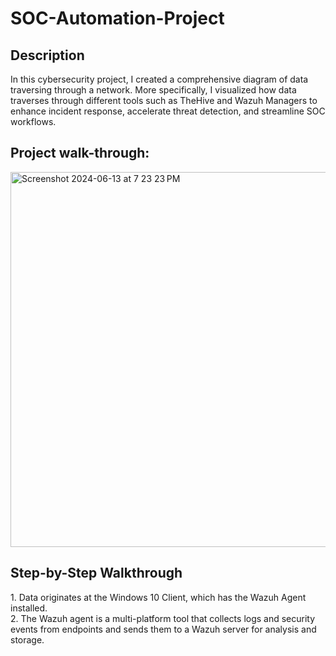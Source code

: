 <h1>SOC-Automation-Project</h1>

<h2>Description</h2>
In this cybersecurity project, I created a comprehensive diagram of data traversing through a network. More specifically, I visualized how data traverses through different tools such as TheHive and Wazuh Managers to enhance incident response, accelerate threat detection, and streamline SOC workflows.
<br />
<h2>Project walk-through:</h2>
<img width="600" alt="Screenshot 2024-06-13 at 7 23 23 PM" src="https://github.com/bpark1223/SOC-Automation-Project/assets/77799235/ef5549f0-3dee-412f-8544-07bb13fa4f68">
<br />
<h2>Step-by-Step Walkthrough</h2>
1. Data originates at the Windows 10 Client, which has the Wazuh Agent installed. 
<br />
2. The Wazuh agent is a multi-platform tool that collects logs and security events from endpoints and sends them to a Wazuh server for analysis and storage.
